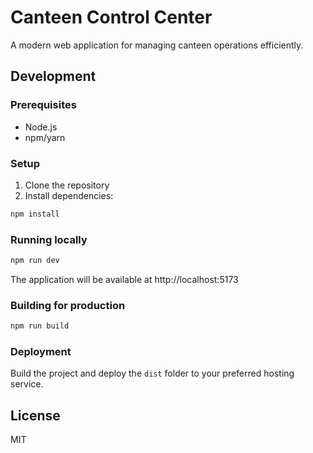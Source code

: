 # Canteen Control Center

A modern web application for managing canteen operations efficiently.

## Development

### Prerequisites
- Node.js
- npm/yarn

### Setup
1. Clone the repository
2. Install dependencies:
```bash
npm install
```

### Running locally
```bash
npm run dev
```

The application will be available at http://localhost:5173

### Building for production
```bash
npm run build
```

### Deployment
Build the project and deploy the `dist` folder to your preferred hosting service.

## License
MIT
